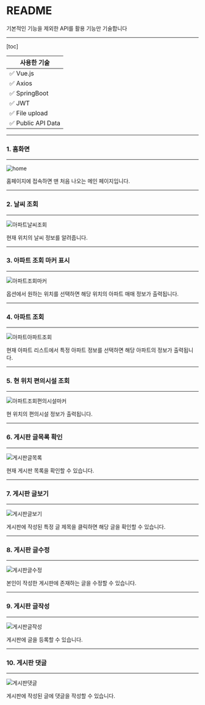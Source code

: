 # README

  기본적인 기능을 제외한 API를 활용 기능만 기술합니다

<hr>

[toc]

| 사용한 기술                        |
| ---------------------------------- |
| :white_check_mark: Vue.js          |
| :white_check_mark: Axios           |
| :white_check_mark: SpringBoot      |
| :white_check_mark: JWT             |
| :white_check_mark: File upload     |
| :white_check_mark: Public API Data |

<hr>

### 1. 홈화면

<hr>

![home](https://user-images.githubusercontent.com/89397726/152199837-44b6a355-530d-4b8a-85c8-823a7812b498.JPG)


홈페이지에 접속하면 맨 처음 나오는 메인 페이지입니다.

<hr>

### 2. 날씨 조회

<hr>

![아파트날씨조회](https://user-images.githubusercontent.com/89397726/152199892-81bd8b3d-027e-403f-9d64-edb9b418f5df.JPG)


현재 위치의 날씨 정보를 알려줍니다.

<hr>

### 3. 아파트 조회 마커 표시

<hr>

![아파트조회마커](https://user-images.githubusercontent.com/89397726/152199919-2407f2d3-0f11-431a-b362-1bc92ff7f4b6.JPG)


옵션에서 원하는 위치를 선택하면 해당 위치의 아파트 매매 정보가 출력됩니다.

<hr>

### 4. 아파트 조회

<hr>

![아파트아파트조회](https://user-images.githubusercontent.com/89397726/152199942-ff6afd05-dafb-4ec1-9017-9458242a24f1.JPG)


현재 아파트 리스트에서 특정 아파트 정보를 선택하면
해당 아파트의 정보가 출력됩니다.

<hr>

### 5. 현 위치 편의시설 조회

<hr>

![아파트조회편의시설마커](https://user-images.githubusercontent.com/89397726/152199967-b671d1c9-a71b-47af-84d6-38ac6d97308d.JPG)


현 위치의 편의시설 정보가 출력됩니다.

<hr>

### 6. 게시판 글목록 확인

<hr>

![게시판글목록](https://user-images.githubusercontent.com/89397726/152200652-2fecf315-ddf8-4b07-971f-09fb0dc0b82a.JPG)

현재 게시판 목록을 확인할 수 있습니다.

<hr>

### 7. 게시판 글보기

<hr>

![게시판글보기](https://user-images.githubusercontent.com/89397726/152200762-b0a0dbb7-81ec-4f59-9fac-93a4c3610278.JPG)

게시판에 작성된 특정 글 제목을 클릭하면 해당 글을 확인할 수 있습니다.

<hr>

### 8. 게시판 글수정
<hr>

![게시판글수정](https://user-images.githubusercontent.com/89397726/152200915-86aef182-c675-4a79-af6d-c46f57419179.JPG)

본인이 작성한 게시판에 존재하는 글을 수정할 수 있습니다.

<hr>

### 9. 게시판 글작성

<hr>

![게시판글작성](https://user-images.githubusercontent.com/89397726/152200998-b96527ed-ddf4-45f4-8def-58ee90dfa5e1.JPG)

게시판에 글을 등록할 수 있습니다.

<hr>

### 10. 게시판 댓글

<hr>

![게시판댓글](https://user-images.githubusercontent.com/89397726/152201064-d503cc3e-cea6-4bb7-88b3-f246e64550d1.JPG)

게시판에 작성된 글에 댓글을 작성할 수 있습니다.
